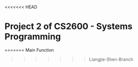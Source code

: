 <<<<<<< HEAD
# Project 2 of CS2600 - Systems Programming
=======
Main Function
>>>>>>> Liangjie-Shen-Branch
